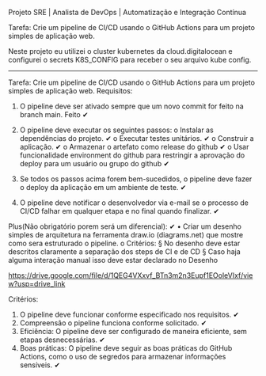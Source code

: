 
Projeto SRE | Analista de DevOps | Automatização e Integração Contínua

Tarefa: Crie um pipeline de CI/CD usando o GitHub Actions para um projeto simples de aplicação web.

Neste projeto eu utilizei o cluster kubernetes da cloud.digitalocean e configurei o secrets K8S_CONFIG para receber o seu arquivo kube config.

*****************************************************************************************************************************************************

Tarefa: Crie um pipeline de CI/CD usando o GitHub Actions para um projeto simples de 
aplicação web.
Requisitos:

1. O pipeline deve ser ativado sempre que um novo commit for feito na branch main. 
Feito ✔

2. O pipeline deve executar os seguintes passos: 
o Instalar as dependências do projeto. ✔
o Executar testes unitários. ✔
o Construir a aplicação. ✔
o Armazenar o artefato como release do github ✔
o Usar funcionalidade environment do github para restringir a aprovação do 
deploy para um usuário ou grupo do github ✔

3. Se todos os passos acima forem bem-sucedidos, o pipeline deve fazer o deploy da 
aplicação em um ambiente de teste. ✔

4. O pipeline deve notificar o desenvolvedor via e-mail se o processo de CI/CD falhar em qualquer etapa e no final quando finalizar. ✔

Plus(Não obrigatório porem será um diferencial): ✔
• Criar um desenho simples de arquitetura na ferramenta draw.io (diagrams.net) que mostre como sera estruturado o pipeline.
o Critérios:
§ No desenho deve estar descritos claramente a separação dos steps de 
CI e de CD
§ Caso haja alguma interação manual isso deve estar declarado no 
Desenho

https://drive.google.com/file/d/1QEG4VXxvf_BTn3m2n3Eupf1EOoleVIxf/view?usp=drive_link

Critérios:
1. O pipeline deve funcionar conforme especificado nos requisitos. ✔
2. Compreensão o pipeline funciona conforme solicitado. ✔
3. Eficiência: O pipeline deve ser configurado de maneira eficiente, sem etapas desnecessárias. ✔
4. Boas práticas: O pipeline deve seguir as boas práticas do GitHub Actions, como o uso de segredos para armazenar informações sensíveis. ✔
